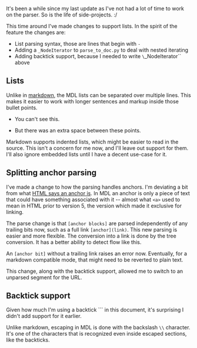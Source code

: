 It's been a while since my last update as I've not had a lot of time to work on the parser.  So is the life of side-projects. :/

This time around I've made changes to support lists. In the spirit of the feature the changes are:

- List parsing syntax, those are lines that begin with `-`
- Adding a `_NodeIterator` to `parse_to_doc.py` to deal with nested iterating
- Adding backtick support, because I needed to write `\`_NodeIterator\`` above


## Lists

Unlike in [markdown](https://en.wikipedia.org/wiki/Markdown), the MDL lists can be separated over multiple lines. This makes it easier to work with longer sentences and markup inside those bullet points.

- You can't see this.

- But there was an extra space between these points.

Markdown supports indented lists, which might be easier to read in the source. This isn't a concern for me now, and I'll leave out support for them. I'll also ignore embedded lists until I have a decent use-case for it.


## Splitting anchor parsing

I've made a change to how the parsing handles anchors. I'm deviating a bit from what [HTML says an anchor is](https://www.w3.org/html/). In MDL an anchor is only a piece of text that could have something associated with it -- almost what `<a>` used to mean in HTML prior to version 5, the version which made it exclusive for linking.

The parse change is that `[anchor blocks]` are parsed independently of any trailing bits now, such as a full link `[anchor](link)`.  This new parsing is easier and more flexible. The conversion into a link is done by the tree conversion. It has a better ability to detect flow like this.

An `[anchor bit]` without a trailing link raises an error now. Eventually, for a markdown compatible mode, that might need to be reverted to plain text.

This change, along with the backtick support, allowed me to switch to an unparsed segment for the URL.


## Backtick support

Given how much I'm using a backtick `\`` in this document, it's surprising I didn't add support for it earlier.

Unlike markdown, escaping in MDL is done with the backslash `\\` character. It's one of the characters that is recognized even inside escaped sections, like the backticks.

